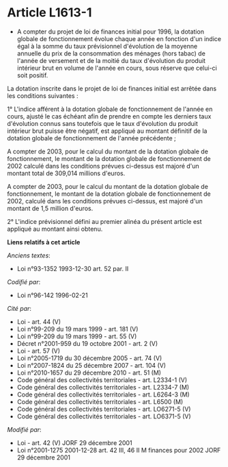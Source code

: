 # Article L1613-1

- A compter du projet de loi de finances initial pour 1996, la dotation globale de fonctionnement évolue chaque année en
fonction d'un indice égal à la somme du taux prévisionnel d'évolution de la moyenne annuelle du prix de la consommation des
ménages (hors tabac) de l'année de versement et de la moitié du taux d'évolution du produit intérieur brut en volume de
l'année en cours, sous réserve que celui-ci soit positif.

La dotation inscrite dans le projet de loi de finances initial est arrêtée dans les conditions suivantes :

1° L'indice afférent à la dotation globale de fonctionnement de l'année en cours, ajusté le cas échéant afin de prendre en
compte les derniers taux d'évolution connus sans toutefois que le taux d'évolution du produit intérieur brut puisse être
négatif, est appliqué au montant définitif de la dotation globale de fonctionnement de l'année précédente ;

A compter de 2003, pour le calcul du montant de la dotation globale de fonctionnement, le montant de la dotation globale de
fonctionnement de 2002 calculé dans les conditions prévues ci-dessus est majoré d'un montant total de 309,014 millions
d'euros.

A compter de 2003, pour le calcul du montant de la dotation globale de fonctionnement, le montant de la dotation globale de
fonctionnement de 2002, calculé dans les conditions prévues ci-dessus, est majoré d'un montant de 1,5 million d'euros.

2° L'indice prévisionnel défini au premier alinéa du présent article est appliqué au montant ainsi obtenu.

**Liens relatifs à cet article**

_Anciens textes_:

  - Loi n°93-1352 1993-12-30 art. 52 par. II

_Codifié par_:

  - Loi n°96-142 1996-02-21

_Cité par_:

  - Loi - art. 44 (V)
  - Loi n°99-209 du 19 mars 1999 - art. 181 (V)
  - Loi n°99-209 du 19 mars 1999 - art. 55 (V)
  - Décret n°2001-959 du 19 octobre 2001 - art. 2 (V)
  - Loi - art. 57 (V)
  - Loi n°2005-1719 du 30 décembre 2005 - art. 74 (V)
  - Loi n°2007-1824 du 25 décembre 2007 - art. 104 (V)
  - Loi n°2010-1657 du 29 décembre 2010 - art. 51 (M)
  - Code général des collectivités territoriales - art. L2334-1 (V)
  - Code général des collectivités territoriales - art. L2334-7 (M)
  - Code général des collectivités territoriales - art. L6264-3 (M)
  - Code général des collectivités territoriales - art. L6500 (M)
  - Code général des collectivités territoriales - art. LO6271-5 (V)
  - Code général des collectivités territoriales - art. LO6371-5 (V)

_Modifié par_:

  - Loi - art. 42 (V) JORF 29 décembre 2001
  - Loi n°2001-1275 2001-12-28 art. 42 III, 46 II M finances pour 2002 JORF 29 décembre 2001
